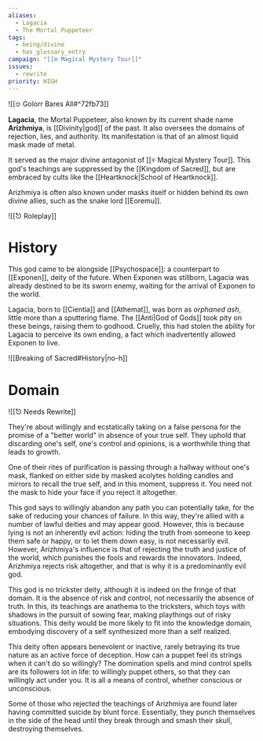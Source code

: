 ```yaml
---
aliases:
  - Lagacia
  - The Mortal Puppeteer
tags:
  - being/divine
  - has_glossary_entry
campaign: "[[⍟ Magical Mystery Tour]]"
issues:
  - rewrite
priority: HIGH
---
```

![[⎊ Golorr Bares All#^72fb73]]

**Lagacia**, the Mortal Puppeteer, also known by its current shade name **Arizhmiya**, is [[Divinity|god]] of the past.  It also oversees the domains of rejection, lies, and authority. Its manifestation is that of an almost liquid mask made of metal.

It served as the major divine antagonist of [[⍟ Magical Mystery Tour]]. This god's teachings are suppressed by the [[Kingdom of Sacred]], but are embraced by cults like the [[Heartknock|School of Heartknock]].

Arizhmiya is often also known under masks itself or hidden behind its own divine allies, such as the snake lord [[Eoremu]].

![[⎋ Roleplay]]

# History
This god came to be alongside [[Psychospace]]: a counterpart to [[Exponen]], deity of the future. When Exponen was stillborn, Lagacia was already destined to be its sworn enemy, waiting for the arrival of Exponen to the world. 

Lagacia, born to [[Cientia]] and [[Athemat]], was born as *orphaned ash*, little more than a sputtering flame. The [[Anti|God of Gods]] took pity on these beings, raising them to godhood. Cruelly, this had stolen the ability for Lagacia to perceive its own ending, a fact which inadvertently allowed Exponen to live. 

![[Breaking of Sacred#History|no-h]]

# Domain
![[⎋ Needs Rewrite]]

They're about willingly and ecstatically taking on a false persona for the promise of a "better world" in absence of your true self. They uphold that discarding one's self, one's control and opinions, is a worthwhile thing that leads to growth.

One of their rites of purification is passing through a hallway without one's mask, flanked on either side by masked acolytes holding candles and mirrors to recall the true self, and in this moment, suppress it. You need not the mask to hide your face if you reject it altogether.

This god says to willingly abandon any path you can potentially take, for the sake of reducing your chances of failure. In this way, they're allied with a number of lawful deities and may appear good. However, this is because lying is not an inherently evil action: hiding the truth from someone to keep them safe or happy, or to let them down easy, is not necessarily evil. However, Arizhmiya's influence is that of rejecting the truth and justice of the world, which punishes the fools and rewards the innovators. Indeed, Arizhmiya rejects risk altogether, and that is why it is a predominantly evil god.

This god is no trickster deity, although it is indeed on the fringe of that domain. It is the absence of risk and control, not necessarily the absence of truth. In this, its teachings are anathema to the tricksters, which toys with shadows in the pursuit of sowing fear, making playthings out of risky situations. This deity would be more likely to fit into the knowledge domain, embodying discovery of a self synthesized more than a self realized.

This deity often appears benevolent or inactive, rarely betraying its true nature as an active force of deception. How can a puppet feel its strings when it can't do so willingly? The domination spells and mind control spells are its followers lot in life: to willingly puppet others, so that they can willingly act under you. It is all a means of control, whether conscious or unconscious.

Some of those who rejected the teachings of Arizhmiya are found later having committed suicide by blunt force. Essentially, they punch themselves in the side of the head until they break through and smash their skull, destroying themselves.

